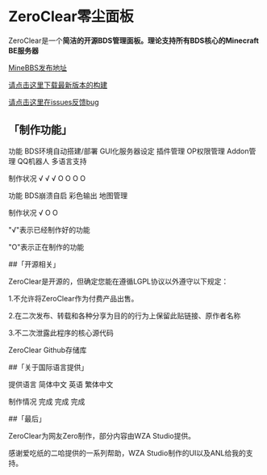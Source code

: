 # ZeroClear零尘面板
ZeroClear是一个**简洁的开源BDS管理面板。**理论支持**所有BDS核心的Minecraft BE服务器**

[MineBBS发布地址](https://www.minebbs.com/resources/zeroclear.1820/)

[请点击这里下载最新版本的构建](https://github.com/Litezero/ZeroClear-Manager/releases)

[请点击这里在issues反馈bug](https://github.com/Litezero/ZeroClear-Manager/issues)

## 「制作功能」

功能	BDS环境自动搭建/部署	GUI化服务器设定	插件管理	OP权限管理	Addon管理	QQ机器人	多语言支持

制作状况	√	√	√	O	O	O	O

功能	BDS崩溃自启	彩色输出	地图管理					

制作状况	√	O	O					

"√"表示已经制作好的功能

"O"表示正在制作的功能

##「开源相关」

ZeroClear是开源的，但确定您能在遵循LGPL协议以外遵守以下规定：

1.不允许将ZeroClear作为付费产品出售。

2.在二次发布、转载和各种分享为目的的行为上保留此贴链接、原作者名称

3.不二次泄露此程序的核心源代码

ZeroClear Github存储库

##「关于国际语言提供」

提供语言	简体中文	英语	繁体中文

制作情况	完成	完成	完成

##「最后」

ZeroClear为网友Zero制作，部分内容由WZA Studio提供。

感谢爱吃纸的二哈提供的一系列帮助，WZA Studio制作的UI以及ANL给我的支持。
